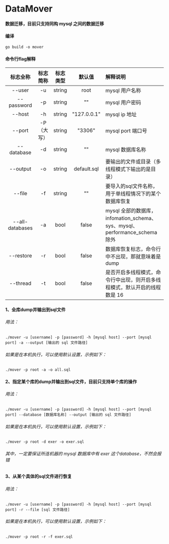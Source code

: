 # DataMover
#### 数据迁移，目前只支持同构 mysql 之间的数据迁移

#### 编译
`go build -o mover`

#### 命令行flag解释

| 标志全称 | 标志简称 | 标志类型 | 默认值 | 解释说明 |
| :---:  | :---:   | :---:  | :---: | :--- |
| --user | -u | string | root | mysql 用户名称 |
| --password | -p | string | "" | mysql 用户密码 |
| --host | -h | string | "127.0.0.1" | mysql ip 地址 |
| --port | -P（大写）| string | "3306" | mysql port 端口号 |
| --database | -d | string | "" | mysql 数据库名称 | 
| --output | -o | string | default.sql | 要输出的文件或目录（多线程模式下输出的是目录）|
| --file | -f | string | "" |  要导入的sql文件名称，用于单线程情况下的某个数据库恢复 | 
| --all-databases | -a | bool | false | mysql 全部的数据库，infomation_schema、sys、mysql、performance_schema 除外 |
| --restore | -r | bool | false | 数据库恢复标志，命令行中不出现，那就意味着是 dump | 
| --thread | -t | bool | false | 是否开启多线程模式，命令行中出现，则开启多线程模式，默认开启的线程数是 16| 

#### 1、全库dump并输出到sql文件
###### 用法：
`./mover -u [username] -p [password] -h [mysql host] --port [mysql port] -a --output [输出的 sql 文件路径]`

###### 如果是在本机执行，可以使用默认设置，示例如下：
`./mover -p root -a -o all.sql` 

#### 2、指定某个库的dump并输出到sql文件，目前只支持单个库的操作
###### 用法：
`./mover -u [username] -p [password] -h [mysql host] --port [mysql port] --database [数据库名称] --output [输出的 sql 文件路径]`
###### 如果是在本机执行，可以使用默认设置，示例如下：
`./mover -p root -d exer -o exer.sql`
###### 其中，一定要保证所连机器的 mysql 数据库中有 exer 这个database，不然会报错

#### 3、从某个具体的sql文件进行恢复
###### 用法：
`./mover -u [username] -p [password] -h [mysql host] --port [mysql port] -r --file [sql 文件路径]`
###### 如果是在本机执行，可以使用默认设置，示例如下：
`./mover -p root -r -f exer.sql`        
      
